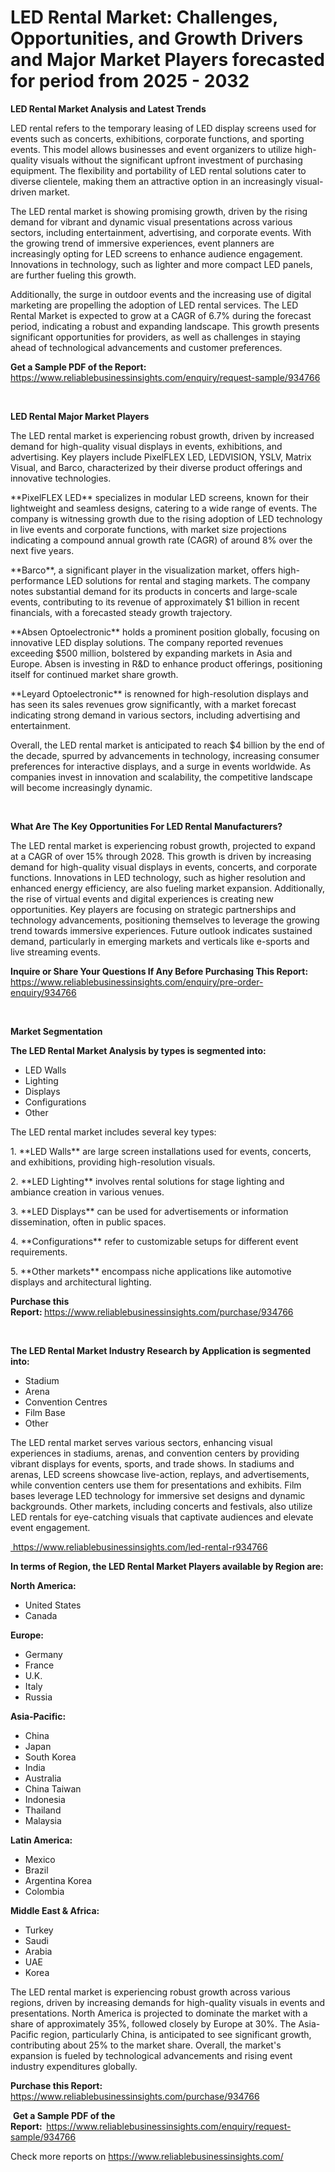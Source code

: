 <p><h1>LED Rental Market: Challenges, Opportunities, and Growth Drivers and Major Market Players forecasted for period from 2025 - 2032</h1></p><p><strong>LED Rental Market Analysis and Latest Trends</strong></p>
<p><p>LED rental refers to the temporary leasing of LED display screens used for events such as concerts, exhibitions, corporate functions, and sporting events. This model allows businesses and event organizers to utilize high-quality visuals without the significant upfront investment of purchasing equipment. The flexibility and portability of LED rental solutions cater to diverse clientele, making them an attractive option in an increasingly visual-driven market.</p><p>The LED rental market is showing promising growth, driven by the rising demand for vibrant and dynamic visual presentations across various sectors, including entertainment, advertising, and corporate events. With the growing trend of immersive experiences, event planners are increasingly opting for LED screens to enhance audience engagement. Innovations in technology, such as lighter and more compact LED panels, are further fueling this growth. </p><p>Additionally, the surge in outdoor events and the increasing use of digital marketing are propelling the adoption of LED rental services. The LED Rental Market is expected to grow at a CAGR of 6.7% during the forecast period, indicating a robust and expanding landscape. This growth presents significant opportunities for providers, as well as challenges in staying ahead of technological advancements and customer preferences.</p></p>
<p><strong>Get a Sample PDF of the Report:&nbsp;</strong> <a href="https://www.reliablebusinessinsights.com/enquiry/request-sample/934766?utm_campaign=3133&utm_medium=2&utm_source=Github&utm_content=ia&utm_term=07032025&utm_id=led-rental">https://www.reliablebusinessinsights.com/enquiry/request-sample/934766</a></p>
<p>&nbsp;</p>
<p><strong>LED Rental Major Market Players</strong></p>
<p><p>The LED rental market is experiencing robust growth, driven by increased demand for high-quality visual displays in events, exhibitions, and advertising. Key players include PixelFLEX LED, LEDVISION, YSLV, Matrix Visual, and Barco, characterized by their diverse product offerings and innovative technologies.</p><p>**PixelFLEX LED** specializes in modular LED screens, known for their lightweight and seamless designs, catering to a wide range of events. The company is witnessing growth due to the rising adoption of LED technology in live events and corporate functions, with market size projections indicating a compound annual growth rate (CAGR) of around 8% over the next five years.</p><p>**Barco**, a significant player in the visualization market, offers high-performance LED solutions for rental and staging markets. The company notes substantial demand for its products in concerts and large-scale events, contributing to its revenue of approximately $1 billion in recent financials, with a forecasted steady growth trajectory.</p><p>**Absen Optoelectronic** holds a prominent position globally, focusing on innovative LED display solutions. The company reported revenues exceeding $500 million, bolstered by expanding markets in Asia and Europe. Absen is investing in R&D to enhance product offerings, positioning itself for continued market share growth.</p><p>**Leyard Optoelectronic** is renowned for high-resolution displays and has seen its sales revenues grow significantly, with a market forecast indicating strong demand in various sectors, including advertising and entertainment.</p><p>Overall, the LED rental market is anticipated to reach $4 billion by the end of the decade, spurred by advancements in technology, increasing consumer preferences for interactive displays, and a surge in events worldwide. As companies invest in innovation and scalability, the competitive landscape will become increasingly dynamic.</p></p>
<p>&nbsp;</p>
<p><strong>What Are The Key Opportunities For LED Rental Manufacturers?</strong></p>
<p><p>The LED rental market is experiencing robust growth, projected to expand at a CAGR of over 15% through 2028. This growth is driven by increasing demand for high-quality visual displays in events, concerts, and corporate functions. Innovations in LED technology, such as higher resolution and enhanced energy efficiency, are also fueling market expansion. Additionally, the rise of virtual events and digital experiences is creating new opportunities. Key players are focusing on strategic partnerships and technology advancements, positioning themselves to leverage the growing trend towards immersive experiences. Future outlook indicates sustained demand, particularly in emerging markets and verticals like e-sports and live streaming events.</p></p>
<p><strong>Inquire or Share Your Questions If Any Before Purchasing This Report:</strong> <a href="https://www.reliablebusinessinsights.com/enquiry/pre-order-enquiry/934766?utm_campaign=3133&utm_medium=2&utm_source=Github&utm_content=ia&utm_term=07032025&utm_id=led-rental">https://www.reliablebusinessinsights.com/enquiry/pre-order-enquiry/934766</a></p>
<p>&nbsp;</p>
<p><strong>Market Segmentation</strong></p>
<p><strong>The LED Rental Market Analysis by types is segmented into:</strong></p>
<p><ul><li>LED Walls</li><li>Lighting</li><li>Displays</li><li>Configurations</li><li>Other</li></ul></p>
<p><p>The LED rental market includes several key types: </p><p>1. **LED Walls** are large screen installations used for events, concerts, and exhibitions, providing high-resolution visuals. </p><p>2. **LED Lighting** involves rental solutions for stage lighting and ambiance creation in various venues. </p><p>3. **LED Displays** can be used for advertisements or information dissemination, often in public spaces. </p><p>4. **Configurations** refer to customizable setups for different event requirements. </p><p>5. **Other markets** encompass niche applications like automotive displays and architectural lighting.</p></p>
<p><strong>Purchase this Report:&nbsp;</strong><a href="https://www.reliablebusinessinsights.com/purchase/934766?utm_campaign=3133&utm_medium=2&utm_source=Github&utm_content=ia&utm_term=07032025&utm_id=led-rental">https://www.reliablebusinessinsights.com/purchase/934766</a></p>
<p>&nbsp;</p>
<p><strong>The LED Rental Market Industry Research by Application is segmented into:</strong></p>
<p><ul><li>Stadium</li><li>Arena</li><li>Convention Centres</li><li>Film Base</li><li>Other</li></ul></p>
<p><p>The LED rental market serves various sectors, enhancing visual experiences in stadiums, arenas, and convention centers by providing vibrant displays for events, sports, and trade shows. In stadiums and arenas, LED screens showcase live-action, replays, and advertisements, while convention centers use them for presentations and exhibits. Film bases leverage LED technology for immersive set designs and dynamic backgrounds. Other markets, including concerts and festivals, also utilize LED rentals for eye-catching visuals that captivate audiences and elevate event engagement.</p></p>
<p><a href="https://www.reliablebusinessinsights.com/led-rental-r934766?utm_campaign=3133&utm_medium=2&utm_source=Github&utm_content=ia&utm_term=07032025&utm_id=led-rental">&nbsp;https://www.reliablebusinessinsights.com/led-rental-r934766</a></p>
<p><strong>In terms of Region, the LED Rental Market Players available by Region are:</strong></p>
<p>
    <p> <strong> North America: </strong>
        <ul>
            <li>United States</li>
            <li>Canada</li>
        </ul>
        </p> 
    <p> <strong> Europe: </strong>
        <ul>
            <li>Germany</li>
            <li>France</li>
            <li>U.K.</li>
            <li>Italy</li>
            <li>Russia</li>
        </ul>
        </p> 
    <p> <strong> Asia-Pacific: </strong>
        <ul>
            <li>China</li>
            <li>Japan</li>
            <li>South Korea</li>
            <li>India</li>
            <li>Australia</li>
            <li>China Taiwan</li>
            <li>Indonesia</li>
            <li>Thailand</li>
            <li>Malaysia</li>
        </ul>
        </p> 
    <p> <strong> Latin America: </strong>
        <ul>
            <li>Mexico</li>
            <li>Brazil</li>
            <li>Argentina Korea</li>
            <li>Colombia</li>
        </ul>
        </p> 
    <p> <strong> Middle East & Africa: </strong>
        <ul>
            <li>Turkey</li>
            <li>Saudi</li>
            <li>Arabia</li>
            <li>UAE</li>
            <li>Korea</li>
        </ul>
    </p>
    </p>
<p><p>The LED rental market is experiencing robust growth across various regions, driven by increasing demands for high-quality visuals in events and presentations. North America is projected to dominate the market with a share of approximately 35%, followed closely by Europe at 30%. The Asia-Pacific region, particularly China, is anticipated to see significant growth, contributing about 25% to the market share. Overall, the market's expansion is fueled by technological advancements and rising event industry expenditures globally.</p></p>
<p><strong>Purchase this Report: </strong><a href="https://www.reliablebusinessinsights.com/purchase/934766?utm_campaign=3133&utm_medium=2&utm_source=Github&utm_content=ia&utm_term=07032025&utm_id=led-rental">https://www.reliablebusinessinsights.com/purchase/934766</a></p>
<p>&nbsp;<strong>Get a Sample PDF of the Report:&nbsp;&nbsp;</strong><a href="https://www.reliablebusinessinsights.com/enquiry/request-sample/934766?utm_campaign=3133&utm_medium=2&utm_source=Github&utm_content=ia&utm_term=07032025&utm_id=led-rental">https://www.reliablebusinessinsights.com/enquiry/request-sample/934766</a></p>
<p><strong></strong></p>
<p>Check more reports on <a href="https://www.reliablebusinessinsights.com/?utm_campaign=3133&utm_medium=2&utm_source=Github&utm_content=ia&utm_term=07032025&utm_id=led-rental">https://www.reliablebusinessinsights.com/</a></p>